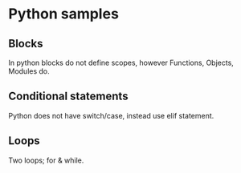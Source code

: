 # Python samples

## Blocks

In python blocks do not define scopes, however Functions, Objects, Modules do.

## Conditional statements

Python does not have switch/case, instead use elif statement.

## Loops

Two loops; for & while.
